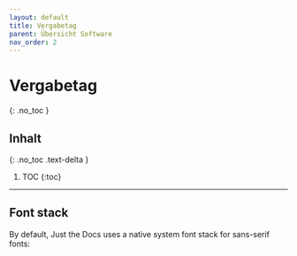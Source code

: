 ```yaml
---
layout: default
title: Vergabetag
parent: Übersicht Software
nav_order: 2
---
```


# Vergabetag
{: .no_toc }

## Inhalt
{: .no_toc .text-delta }

1. TOC
{:toc}

---

## Font stack

By default, Just the Docs uses a native system font stack for sans-serif fonts:
